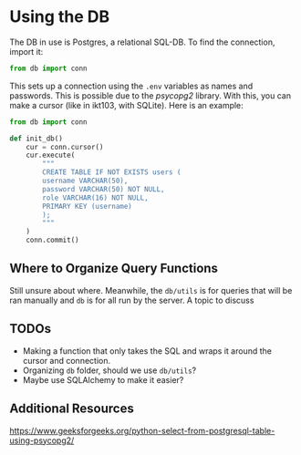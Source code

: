 # Using the DB

The DB in use is Postgres, a relational SQL-DB. To find the connection, import it:

```python
from db import conn
```

This sets up a connection using the `.env` variables as names and passwords. This is possible due to the *psycopg2* library. With this, you can make a cursor (like in ikt103, with SQLite). Here is an example:

```python
from db import conn

def init_db()
	cur = conn.cursor()
	cur.execute(
		"""
		CREATE TABLE IF NOT EXISTS users (
		username VARCHAR(50),
		password VARCHAR(50) NOT NULL,
		role VARCHAR(16) NOT NULL,
		PRIMARY KEY (username)
		);
		"""
	)
	conn.commit()
```

## Where to Organize Query Functions

Still unsure about where. Meanwhile, the `db/utils` is for queries that will be ran manually and `db` is for all run by the server. A topic to discuss
## TODOs

- Making a function that only takes the SQL and wraps it around the cursor and connection.
- Organizing `db` folder, should we use `db/utils`?
- Maybe use SQLAlchemy to make it easier?

## Additional Resources

https://www.geeksforgeeks.org/python-select-from-postgresql-table-using-psycopg2/